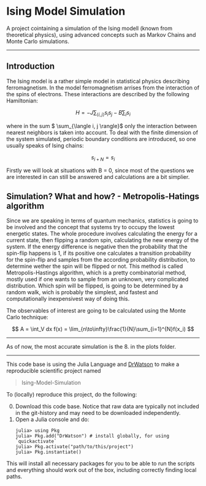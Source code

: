 # Ising Model Simulation
A project cointaining a simulation of the Ising modell (known from theoretical physics), using advanced concepts such as Markov Chains and Monte Carlo simulations.
______________
## Introduction
The Ising model is a rather simple model in statistical physics describing ferromagnetism. In the model ferromagnetism arrises from the interaction of the spins of electrons. These interactions are described by the following Hamiltonian:

$$
H = -J \sum_{\langle i, j \rangle}s_i s_j - B\sum_i s_i
$$

where in the sum $ \sum_{\langle i, j \rangle}$ only the interaction between nearest neighbors is taken into account. To deal with the finite dimension of the system simulated, periodic boundary conditions are introduced, so one usually speaks of Ising chains:

$$
s_{i+N} = s_i
$$

Firstly we will look at situations with B = 0, since most of the questions we are interested in can still be answered and calculations are a bit simplier.

## Simulation? What and how? - Metropolis-Hatings algorithm
Since we are speaking in terms of quantum mechanics, statistics is going to be involved and the concept that systems try to occupy the lowest energetic states. The whole procedure involves calculating the energy for a current state, then flipping a random spin, calculating the new energy of the system. If the energy difference is negative then the probability that the spin-flip happens is 1, if its positive one calculates a transition probability for the spin-flip and samples from the according probability distribution, to determine wether the spin will be flipped or not.
This method is called Metropolis-Hastings algorithm, which is a pretty combinatorial method, mostly used if one wants to sample from an unknown, very complicated distribution.
Which spin will be flipped, is going to be determined by a random walk, wich is probably the simplest, and fastest and computationally inexpensivest way of doing this.

The observables of interest are going to be calculated using the Monte Carlo technique:

$$
A = \int_V dx f(x) = \lim_{n\to\infty}\frac{1}{N}\sum_{i=1}^{N}f(x_i)
$$


______________________________________________________________________________

As of now, the most accurate simulation is the 8. in the plots folder. 

_________________________________________________________

This code base is using the Julia Language and [DrWatson](https://juliadynamics.github.io/DrWatson.jl/stable/)
to make a reproducible scientific project named
> Ising-Model-Simulation

To (locally) reproduce this project, do the following:

0. Download this code base. Notice that raw data are typically not included in the
   git-history and may need to be downloaded independently.
1. Open a Julia console and do:
   ```
   julia> using Pkg
   julia> Pkg.add("DrWatson") # install globally, for using `quickactivate`
   julia> Pkg.activate("path/to/this/project")
   julia> Pkg.instantiate()
   ```

This will install all necessary packages for you to be able to run the scripts and
everything should work out of the box, including correctly finding local paths.
